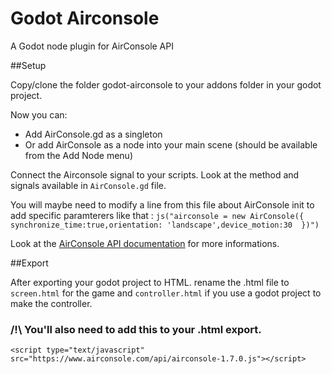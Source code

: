 # Godot Airconsole
A Godot node plugin for AirConsole API

##Setup

Copy/clone the folder godot-airconsole to your addons folder in your godot project.

Now you can:
- Add AirConsole.gd as a singleton
- Or add AirConsole as a node into your main scene (should be available from the Add Node menu)

Connect the Airconsole signal to your scripts. Look at the method and signals available in `AirConsole.gd` file. 

You will maybe need to modify a line from this file about AirConsole init to add specific paramterers like that :
`js("airconsole = new AirConsole({ synchronize_time:true,orientation: 'landscape',device_motion:30  })")`

Look at the [AirConsole API documentation](https://developers.airconsole.com/api/api-1-7-0/AirConsole.html) for more informations.

##Export

After exporting your godot project to HTML. rename the .html file to `screen.html` for the game 
and `controller.html` if you use a godot project to make the controller.

### /!\ You'll also need to add this to your .html export.
`<script type="text/javascript" src="https://www.airconsole.com/api/airconsole-1.7.0.js"></script>`
